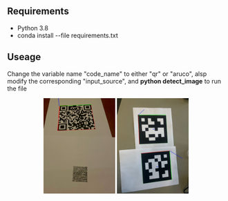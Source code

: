 ## Requirements
* Python 3.8
* conda install --file requirements.txt
## Useage
Change the variable name "code_name" to either "qr" or "aruco", alsp modify the corresponding "input_source", and **python detect_image** to run the file

<p align="center" width="100%">
    <img width="33%" src="https://github.com/Taokt/QR-and-ArUco-code-Detection-and-Pose-Estimation/blob/main/example/result1.png">
    <img width="33%" src="https://github.com/Taokt/QR-and-ArUco-code-Detection-and-Pose-Estimation/blob/main/example/result2.png">
</p>